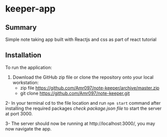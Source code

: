 # keeper-app

## Summary

Simple note taking app built with Reactjs and css as part of react tutorial

## Installation

To run the application:

 1. Download the GitHub zip file or clone the repository onto your local workstation:
    - zip file https://github.com/Amr097/note-keeper/archive/master.zip
    - git clone https://github.com/Amr097/note-keeper.git
    
2- In your terminal cd to the file location and run `npm start` command after installing the required packages *check package.json file* to start the server at port 3000.

3- The server should now be running at http://localhost:3000/, you may now navigate the app.
